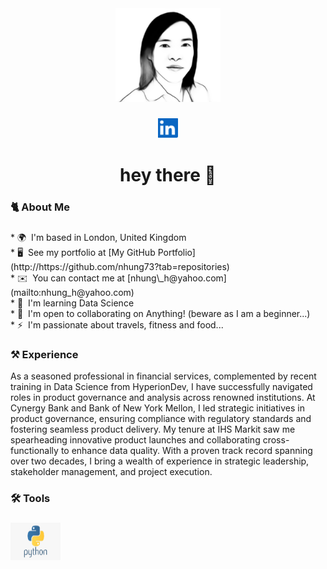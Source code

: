 <div align="center">
  <img height="150" src="https://github.com/nhung73/nhung73/blob/main/NM.png" />
</div>

###

<div align="center">
  <a href="https://www.linkedin.com/in/nhungmascio" target="_blank" rel="noreferrer">
    <picture>
      <source media="(prefers-color-scheme: dark)" srcset="https://github.com/nhung73/nhung73/blob/0e536b3839381f4a8dafed704af41ae27b04c1be/linkedIn.png?raw=true" />
      <source media="(prefers-color-scheme: light)" srcset="https://github.com/nhung73/nhung73/blob/0e536b3839381f4a8dafed704af41ae27b04c1be/linkedIn.png?raw=true" />
      <img src="https://github.com/nhung73/nhung73/blob/0e536b3839381f4a8dafed704af41ae27b04c1be/linkedIn.png?raw=true" width="32" height="32" />
    </picture>
  </a>
</p>


###

<h1 align="center">hey there 👋</h1>

###

<h3 align="left">🐈  About Me</h3>

###

<p align="left">
*   🌍  I'm based in London, United Kingdom <br>
*   🖥️  See my portfolio at [My GitHub Portfolio](http://https://github.com/nhung73?tab=repositories) <br>
*   ✉️  You can contact me at [nhung\_h@yahoo.com](mailto:nhung_h@yahoo.com) <br>
*   🧠  I'm learning Data Science <br>
*   🤝  I'm open to collaborating on Anything! (beware as I am a beginner...) <br>
*   ⚡  I'm passionate about travels, fitness and food... <br>
</p>

###

<h3 align="left">⚒️ Experience</h3>

<p align="left">
As a seasoned professional in financial services, complemented by recent training in Data Science from HyperionDev, I have successfully navigated roles in product governance and analysis across renowned institutions. At Cynergy Bank and Bank of New York Mellon, I led strategic initiatives in product governance, ensuring compliance with regulatory standards and fostering seamless product delivery. My tenure at IHS Markit saw me spearheading innovative product launches and collaborating cross-functionally to enhance data quality. With a proven track record spanning over two decades, I bring a wealth of experience in strategic leadership, stakeholder management, and project execution.
</p>

###

<h3 align="left">🛠 Tools</h3>

###

<p align="left">
  <a href="https://www.python.org/" target="_blank" rel="noreferrer">
    <img src="https://github.com/nhung73/nhung73/blob/0e536b3839381f4a8dafed704af41ae27b04c1be/python_logo.png?raw=true" width="80" height="60" alt="Python" />
  </a>
</p>

###
